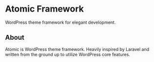 # Atomic Framework

WordPress theme framework for elegant development.

## About

Atomic is WordPress theme framework. Heavily inspired by Laravel and written from
the ground up to utilize WordPress core features.
